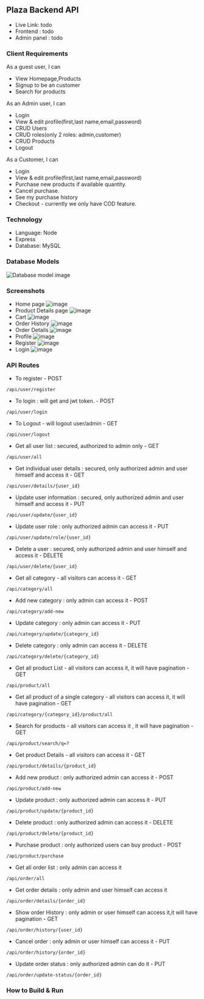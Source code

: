 ## Plaza Backend API
* Live Link: todo
* Frontend : todo
* Admin panel : todo

### Client Requirements

As a guest user, I can

* View Homepage,Products
* Signup to be an customer
* Search for products

As an Admin user, I can

* Login
* View & edit profile(first,last name,email,password)
* CRUD Users
* CRUD roles(only 2 roles: admin,customer)
* CRUD Products
* Logout

As a Customer, I can

* Login
* View & edit profile(first,last name,email,password)
* Purchase new products if available quantity.
* Cancel purchase.
* See my purchase history
* Checkout - currently we only have COD feature.

### Technology

* Language: Node
* Express
* Database: MySQL

### Database Models
![Database model image](https://drive.google.com/uc?export=view&id=16ElTOrp36ehHE0indfRuSdFUP0UHe90t)

### Screenshots
* Home page
![image](https://drive.google.com/uc?export=view&id=1e746_8xASRpl4hcH56PQW-b4yODdvYNx)
* Product Details page
![image](https://drive.google.com/uc?export=view&id=1Pt0ChzYn6h_w5PGTerMhDLBX2hLfU2_z)
* Cart
![image](https://drive.google.com/uc?export=view&id=1GsInLjFN7V_HgAL_uVZRvhome1YvMdSf)
* Order History
![image](https://drive.google.com/uc?export=view&id=1FbCOOoisjFSjS_tdKUFm66PS30S2AUeD)
* Order Details
![image](https://drive.google.com/uc?export=view&id=1jNlv49Q4nXshQFXtxfIi39kn0pCpyjX6)
* Profile
![image](https://drive.google.com/uc?export=view&id=1vrYWtNp9M_fUnwyI3ZYvL1uzYodXqfgl)
* Register
![image](https://drive.google.com/uc?export=view&id=1rfM9XqQkidqiC2F8wlsDIcG4D_MxJxq0)
* Login
![image](https://drive.google.com/uc?export=view&id=1v-nD-FlNmisglmWsfC1RWNnpu0YKYPBl)


### API Routes
* To register - POST
```text
/api/user/register
```

* To login : will get and jwt token. - POST
```text
/api/user/login
```

* To Logout - will logout user/admin - GET
```text
/api/user/logout
```

* Get all user list : secured, authorized to admin only - GET
```text
/api/user/all
```

* Get individual user details : secured, only authorized admin and user himself and access it - GET
```text
/api/user/details/{user_id}
```

* Update user information : secured, only authorized admin and user himself and access it - PUT
```text
/api/user/update/{user_id}
```

* Update user role : only authorized admin can access it - PUT
```text
/api/user/update/role/{user_id}
```

* Delete a user : secured, only authorized admin and user himself and access it - DELETE
```text
/api/user/delete/{user_id}
```

* Get all category - all visitors can access it - GET
```text
/api/category/all
```

* Add new category : only admin can access it - POST
```text
/api/category/add-new
```

* Update category : only admin can access it - PUT
```text
/api/category/update/{category_id}
```

* Delete category : only admin can access it - DELETE
```text
/api/category/delete/{category_id}
```

* Get all product List - all visitors can access it, it will have pagination - GET
```text
/api/product/all
```

* Get all product of a single category - all visitors can access it, it will have pagination - GET
```text
/api/category/{category_id}/product/all
```

* Search for products - all visitors can access it , it will have pagination - GET
```text
/api/product/search/q=?
```

* Get product Details - all visitors can access it - GET
```text
/api/product/details/{product_id}
```

* Add new product : only authorized admin can access it - POST
```text
/api/product/add-new
```

* Update product : only authorized admin can access it - PUT
```text
/api/product/update/{product_id}
```

* Delete product : only authorized admin can access it - DELETE
```text
/api/product/delete/{product_id}
```

* Purchase product : only authorized users can buy product - POST
```text
/api/product/purchase
```

* Get all order list : only admin can access it
```text
/api/order/all
```
* Get order details : only admin and user himself can access it
```text
/api/order/details/{order_id}
```

* Show order History : only admin or user himself can access it,it will have pagination - GET
```text
/api/order/history/{user_id}
```

* Cancel order : only admin or user himself can access it - PUT
```text
/api/order/history/{order_id}
```

* Update order status : only authorized admin can do it - PUT
```text
/api/order/update-status/{order_id}
```



### How to Build & Run